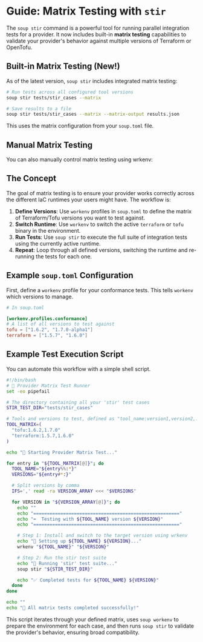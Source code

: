 # Guide: Matrix Testing with `stir`

The `soup stir` command is a powerful tool for running parallel integration tests for a provider. It now includes built-in **matrix testing** capabilities to validate your provider's behavior against multiple versions of Terraform or OpenTofu.

## Built-in Matrix Testing (New!)

As of the latest version, `soup stir` includes integrated matrix testing:

```bash
# Run tests across all configured tool versions
soup stir tests/stir_cases --matrix

# Save results to a file
soup stir tests/stir_cases --matrix --matrix-output results.json
```

This uses the matrix configuration from your `soup.toml` file.

## Manual Matrix Testing

You can also manually control matrix testing using wrkenv:

## The Concept

The goal of matrix testing is to ensure your provider works correctly across the different IaC runtimes your users might have. The workflow is:

1.  **Define Versions**: Use `workenv` profiles in `soup.toml` to define the matrix of Terraform/Tofu versions you want to test against.
2.  **Switch Runtime**: Use `workenv` to switch the active `terraform` or `tofu` binary in the environment.
3.  **Run Tests**: Use `soup stir` to execute the full suite of integration tests using the currently active runtime.
4.  **Repeat**: Loop through all defined versions, switching the runtime and re-running the tests for each one.

## Example `soup.toml` Configuration

First, define a `workenv` profile for your conformance tests. This tells `workenv` which versions to manage.

```toml
# In soup.toml

[workenv.profiles.conformance]
# A list of all versions to test against
tofu = ["1.6.2", "1.7.0-alpha1"]
terraform = ["1.5.7", "1.6.0"]
```

## Example Test Execution Script

You can automate this workflow with a simple shell script.

```bash
#!/bin/bash
# 🧪 Provider Matrix Test Runner
set -eo pipefail

# The directory containing all your 'stir' test cases
STIR_TEST_DIR="tests/stir_cases"

# Tools and versions to test, defined as "tool_name:version1,version2,..."
TOOL_MATRIX=(
  "tofu:1.6.2,1.7.0"
  "terraform:1.5.7,1.6.0"
)

echo "🍲 Starting Provider Matrix Test..."

for entry in "${TOOL_MATRIX[@]}"; do
  TOOL_NAME="${entry%%:*}"
  VERSIONS="${entry#*:}"

  # Split versions by comma
  IFS=',' read -ra VERSION_ARRAY <<< "$VERSIONS"

  for VERSION in "${VERSION_ARRAY[@]}"; do
    echo ""
    echo "======================================================"
    echo "➡️  Testing with ${TOOL_NAME} version ${VERSION}"
    echo "======================================================"

    # Step 1: Install and switch to the target version using wrkenv
    echo "🔧 Setting up ${TOOL_NAME} ${VERSION}..."
    wrkenv "${TOOL_NAME}" "${VERSION}"

    # Step 2: Run the stir test suite
    echo "🚀 Running 'stir' test suite..."
    soup stir "${STIR_TEST_DIR}"

    echo "✅ Completed tests for ${TOOL_NAME} ${VERSION}"
  done
done

echo ""
echo "🎉 All matrix tests completed successfully!"
```

This script iterates through your defined matrix, uses `soup workenv` to prepare the environment for each case, and then runs `soup stir` to validate the provider's behavior, ensuring broad compatibility.
